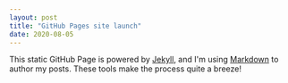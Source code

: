 ```yaml
---
layout: post
title: "GitHub Pages site launch"
date: 2020-08-05
---
```


This static GitHub Page is powered by [Jekyll](https://jekyllrb.com), and I'm using [Markdown](//https://www.markdownguide.org/) to author my posts.
These tools make the process quite a breeze!
